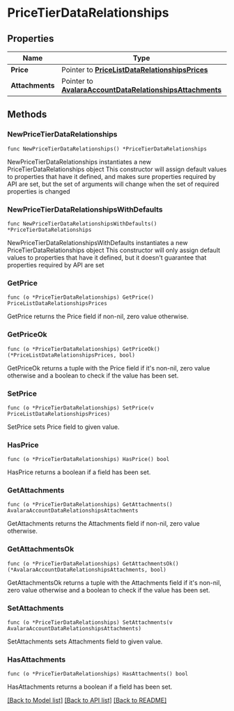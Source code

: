 # PriceTierDataRelationships

## Properties

Name | Type | Description | Notes
------------ | ------------- | ------------- | -------------
**Price** | Pointer to [**PriceListDataRelationshipsPrices**](PriceListDataRelationshipsPrices.md) |  | [optional] 
**Attachments** | Pointer to [**AvalaraAccountDataRelationshipsAttachments**](AvalaraAccountDataRelationshipsAttachments.md) |  | [optional] 

## Methods

### NewPriceTierDataRelationships

`func NewPriceTierDataRelationships() *PriceTierDataRelationships`

NewPriceTierDataRelationships instantiates a new PriceTierDataRelationships object
This constructor will assign default values to properties that have it defined,
and makes sure properties required by API are set, but the set of arguments
will change when the set of required properties is changed

### NewPriceTierDataRelationshipsWithDefaults

`func NewPriceTierDataRelationshipsWithDefaults() *PriceTierDataRelationships`

NewPriceTierDataRelationshipsWithDefaults instantiates a new PriceTierDataRelationships object
This constructor will only assign default values to properties that have it defined,
but it doesn't guarantee that properties required by API are set

### GetPrice

`func (o *PriceTierDataRelationships) GetPrice() PriceListDataRelationshipsPrices`

GetPrice returns the Price field if non-nil, zero value otherwise.

### GetPriceOk

`func (o *PriceTierDataRelationships) GetPriceOk() (*PriceListDataRelationshipsPrices, bool)`

GetPriceOk returns a tuple with the Price field if it's non-nil, zero value otherwise
and a boolean to check if the value has been set.

### SetPrice

`func (o *PriceTierDataRelationships) SetPrice(v PriceListDataRelationshipsPrices)`

SetPrice sets Price field to given value.

### HasPrice

`func (o *PriceTierDataRelationships) HasPrice() bool`

HasPrice returns a boolean if a field has been set.

### GetAttachments

`func (o *PriceTierDataRelationships) GetAttachments() AvalaraAccountDataRelationshipsAttachments`

GetAttachments returns the Attachments field if non-nil, zero value otherwise.

### GetAttachmentsOk

`func (o *PriceTierDataRelationships) GetAttachmentsOk() (*AvalaraAccountDataRelationshipsAttachments, bool)`

GetAttachmentsOk returns a tuple with the Attachments field if it's non-nil, zero value otherwise
and a boolean to check if the value has been set.

### SetAttachments

`func (o *PriceTierDataRelationships) SetAttachments(v AvalaraAccountDataRelationshipsAttachments)`

SetAttachments sets Attachments field to given value.

### HasAttachments

`func (o *PriceTierDataRelationships) HasAttachments() bool`

HasAttachments returns a boolean if a field has been set.


[[Back to Model list]](../README.md#documentation-for-models) [[Back to API list]](../README.md#documentation-for-api-endpoints) [[Back to README]](../README.md)


